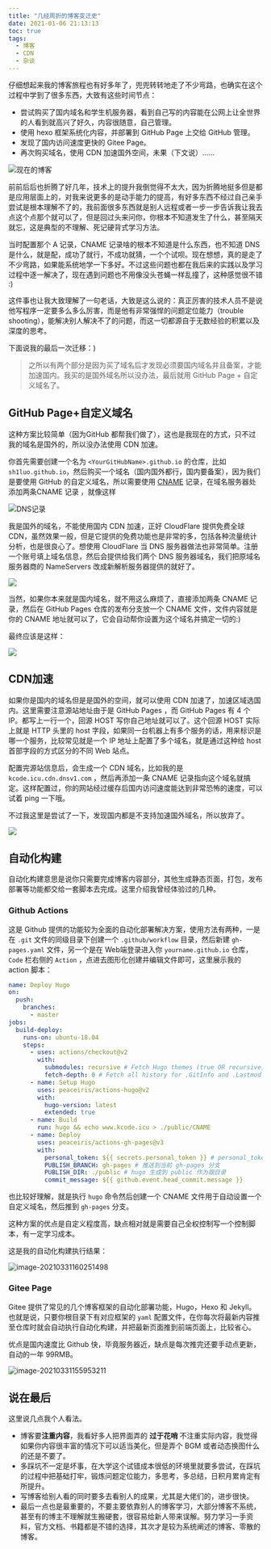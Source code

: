```yaml
---
title: "几经周折的博客变迁史"
date: 2021-01-06 21:13:13
toc: true
tags:
  - 博客
  - CDN
  - 杂谈
---
```


仔细想起来我的博客旅程也有好多年了，兜兜转转地走了不少弯路，也确实在这个过程中学到了很多东西，大致有这些时间节点：

- 尝试购买了国内域名和学生机服务器，看到自己写的内容能在公网上让全世界的人看到就高兴了好久，内容很随意，自己管理。
- 使用 hexo 框架系统化内容，并部署到 GitHub Page 上交给 GitHub 管理。
- 发现了国内访问速度更快的 Gitee Page。
- 再次购买域名，使用 CDN 加速国外空间，未果（下文说）......

![现在的博客](https://blogimagee.oss-cn-beijing.aliyuncs.com/images/image-20210118174633253.png)

前前后后也折腾了好几年，技术上的提升我倒觉得不太大，因为折腾地挺多但是都是应用层面上的，对我来说更多的是动手能力的提高，有好多东西不经过自己亲手尝试是根本理解不了的，我前面很多东西就是别人远程或者一步一步告诉我让我去点这个点那个就可以了，但是回过头来问你，你根本不知道发生了什么，甚至隔天就忘，这是典型的不理解、死记硬背式学习方法。

当时配置那个 A 记录，CNAME 记录啥的根本不知道是什么东西，也不知道 DNS 是什么，就是配，成功了就行，不成功就猜，一个个试呗。现在想想，真的是走了不少弯路，如果能系统地学一下多好。不过这些问题也都在我后来的实践以及学习过程中逐一解决了，现在遇到问题也不用像没头苍蝇一样乱撞了，这种感觉很不错 :)

这件事也让我大致理解了一句老话，大致是这么说的：真正厉害的技术人员不是说他写程序一定要多么多么厉害，而是他有非常强悍的问题定位能力（trouble shooting），能解决别人解决不了的问题，而这一切都源自于无数经验的积累以及深度的思考。

下面说我的最后一次迁移：)

> 之所以有两个部分是因为买了域名后才发现必须要国内域名并且备案，才能加速国内。我买的是国外域名所以没办法，最后就用 GitHub Page + 自定义域名了。

## GitHub Page+自定义域名

这种方案比较简单（因为GitHub 都帮我们做了），这也是我现在的方式，只不过我的域名是国外的，所以没办法使用 CDN 加速。

你首先需要创建一个名为 `<YourGitHubName>.github.io` 的仓库，比如 `sh1luo.github.io`，然后购买一个域名（国内国外都行，国内要备案），因为我们是要使用 GitHub 的自定义域名，所以需要使用 [CNAME](https://baike.baidu.com/item/CNAME/9845877?fr=aladdin) 记录，在域名服务器处添加两条CNAME 记录 ，就像这样

![DNS记录](https://gitee.com/sh1luo/imgs/raw/master/imgs/image-20210126230446099.png)

我是国外的域名，不能使用国内 CDN 加速，正好 CloudFlare 提供免费全球 CDN，虽然效果一般，但是它提供的免费功能也是非常的多，包括各种流量统计分析，也是很良心了。想使用 CloudFlare 当 DNS 服务器做法也非常简单。注册一个账号填上域名信息，然后会提供给我们两个 DNS 服务器域名，我们把原域名服务器商的 NameServers 改成新解析服务器提供的就好了。

![](https://gitee.com/sh1luo/imgs/raw/master/imgs/image-20210126231932450.png)

当然，如果你本来就是国内域名，就不用这么麻烦了，直接添加两条 CNAME 记录，然后在 GitHub Pages 仓库的发布分支放一个 CNAME 文件，文件内容就是你的 CNAME 地址就可以了，它会自动帮你设置为这个域名并搞定一切的:)

最终应该是这样：

![](https://gitee.com/sh1luo/imgs/raw/master/imgs/image-20210126232019604.png)

## CDN加速

如果你是国内的域名但是是国外的空间，就可以使用 CDN 加速了，加速区域选国内。这里需要注意源站地址由于是 GitHub Pages ，而 GitHub Pages 有 4 个 IP。都写上一行一个，回源 HOST 写你自己地址就可以了。这个回源 HOST 实际上就是 HTTP 头里的 host 字段，如果同一台机器上有多个服务的话，用来标识是哪一个服务，比较常见就是一个 IP 地址上配置了多个域名，就是通过这种给 host 首部字段的方式区分的不同 Web 站点。

配置完源站信息后，会生成一个 CDN 域名，比如我的是 `kcode.icu.cdn.dnsv1.com` ，然后再添加一条 CNAME 记录指向这个域名就搞定。这样配置过，你的网站经过缓存后国内访问速度能达到非常恐怖的速度，可以试着 ping 一下哦。

不过我这里是尝试了一下，发现国内都是不支持加速国外域名，所以放弃了。

![](https://blogimagee.oss-cn-beijing.aliyuncs.com/images/image-20210118184423991.png)

## 自动化构建

自动化构建意思是说你只需要完成博客内容部分，其他生成静态页面，打包，发布部署等功能都交给一套脚本去完成。这里介绍我曾经体验过的几种。

### Github Actions

这是 Github 提供的功能较为全面的自动化部署解决方案，使用方法有两种，一是在 `.git` 文件的同级目录下创建一个 `.github/workflow` 目录，然后新建 `gh-pages.yaml` 文件，另一个是在 Web端登录进入你 `yourname.github.io` 仓库， `Code` 栏右侧的 `Action` ，点进去图形化创建并编辑文件即可，这里展示我的 action 脚本：

```yaml
name: Deploy Hugo
on:
  push:
    branches:
      - master
jobs:
  build-deploy:
    runs-on: ubuntu-18.04
    steps:
      - uses: actions/checkout@v2
        with:
          submodules: recursive # Fetch Hugo themes (true OR recursive)
          fetch-depth: 0 # Fetch all history for .GitInfo and .Lastmod
      - name: Setup Hugo
        uses: peaceiris/actions-hugo@v2
        with:
          hugo-version: latest
          extended: true
      - name: Build
        run: hugo && echo www.kcode.icu > ./public/CNAME
      - name: Deploy
        uses: peaceiris/actions-gh-pages@v3
        with:
          personal_token: ${{ secrets.personal_token }} # personal_token 这里新建一个 https://github.com/settings/tokens
          PUBLISH_BRANCH: gh-pages # 推送到当前 gh-pages 分支
          PUBLISH_DIR: ./public # hugo 生成到 public 作为跟目录
          commit_message: ${{ github.event.head_commit.message }}
```

也比较好理解，就是执行 `hugo` 命令然后创建一个 CNAME 文件用于自动设置一个自定义域名，然后推到 `gh-pages` 分支。

这种方案的优点是自定义程度高，缺点相对就是需要自己全权控制写一个控制脚本，有一定学习成本。

这是我的自动化构建执行结果：

![image-20210331160251498](https://blogimagee.oss-cn-beijing.aliyuncs.com/images/image-20210331160251498.png)

### Gitee Page

Gitee 提供了常见的几个博客框架的自动化部署功能，Hugo，Hexo 和 Jekyll。也就是说，只要你根目录下有对应框架的 `yaml` 配置文件，在你每次将最新内容推至仓库时就会自动执行自动化构建，并把最新页面推到前端页面上，比较省心。

优点是国内速度比 Github 快，毕竟服务器近，缺点是每次推完还要手动点更新，自动的一年 99RMB。

![image-20210331155953211](https://blogimagee.oss-cn-beijing.aliyuncs.com/images/image-20210331155953211.png)

## 说在最后

这里说几点我个人看法。

- 博客要**注重内容**，我看好多人把界面弄的 **过于花哨** 不注重实际内容，我觉得如果你内容很丰富的情况下可以适当美化，但是弄个 BGM 或者动态换图什么的还是不要了。
- 多踩坑不一定是坏事，在大学这个试错成本很低的环境里就要多尝试，在踩坑的过程中把基础打牢，锻炼问题定位能力，多思考，多总结，日积月累肯定有所提升。
- 写博客给别人看的同时要多去看别人的成果，尤其是大佬们的，进步很快。
- 最后一点也是最重要的，不要主要依靠别人的博客学习，大部分博客不系统，甚至有的博主不理解就生搬硬套，很容易给新人带来误解。努力学习一手资料，官方文档、书籍都是不错的选择，其次才是较为系统阐述的博客、零散的博客。